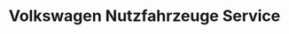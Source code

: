 ---
title: "Volkswagen Nutzfahrzeuge Service"
url: /nordhausen/volkswagen-nutzfahrzeuge-service/
shop: Autohaus
---